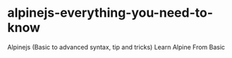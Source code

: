 # alpinejs-everything-you-need-to-know
Alpinejs (Basic to advanced syntax, tip and tricks)
Learn Alpine From Basic
